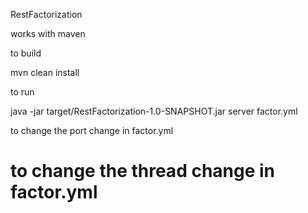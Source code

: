 RestFactorization

works with maven 

to build 

mvn clean install 

to run

java -jar target/RestFactorization-1.0-SNAPSHOT.jar server factor.yml

to change the port change in factor.yml

to change the thread change in factor.yml
=================
